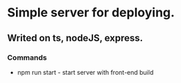 # Simple server for deploying.
## Writed on ts, nodeJS, express.

### Commands
* npm run start - start server with front-end build